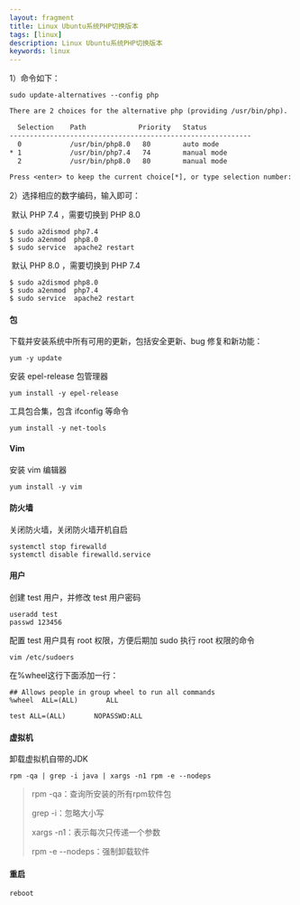 ```yaml
---
layout: fragment
title: Linux Ubuntu系统PHP切换版本
tags: [linux]
description: Linux Ubuntu系统PHP切换版本
keywords: linux
---
```






1）命令如下：

```shell
sudo update-alternatives --config php
```

```tex
There are 2 choices for the alternative php (providing /usr/bin/php).

  Selection    Path             Priority   Status
------------------------------------------------------------
  0            /usr/bin/php8.0   80        auto mode
* 1            /usr/bin/php7.4   74        manual mode
  2            /usr/bin/php8.0   80        manual mode

Press <enter> to keep the current choice[*], or type selection number: 
```



2）选择相应的数字编码，输入即可：

​	默认 PHP 7.4 ，需要切换到 PHP 8.0

```shell
$ sudo a2dismod php7.4 
$ sudo a2enmod  php8.0
$ sudo service  apache2 restart
```

​	默认 PHP 8.0 ，需要切换到 PHP 7.4

```shell
$ sudo a2dismod php8.0 
$ sudo a2enmod  php7.4
$ sudo service  apache2 restart
```













#### 包

下载并安装系统中所有可用的更新，包括安全更新、bug 修复和新功能：

```shell
yum -y update
```



安装 epel-release 包管理器

```shell
yum install -y epel-release
```



工具包合集，包含 ifconfig 等命令

```shell
yum install -y net-tools
```



#### Vim

安装 vim 编辑器

```shell
yum install -y vim
```



#### 防火墙

关闭防火墙，关闭防火墙开机自启

```shell
systemctl stop firewalld
systemctl disable firewalld.service
```



#### 用户


创建 test 用户，并修改 test 用户密码

```shell
useradd test
passwd 123456
```




配置 test 用户具有 root 权限，方便后期加 sudo 执行 root 权限的命令

```shell
vim /etc/sudoers
```

在%wheel这行下面添加一行：

```shell
## Allows people in group wheel to run all commands
%wheel  ALL=(ALL)       ALL

test ALL=(ALL)       NOPASSWD:ALL
```



#### 虚拟机

卸载虚拟机自带的JDK

```shell
rpm -qa | grep -i java | xargs -n1 rpm -e --nodeps
```

> rpm -qa：查询所安装的所有rpm软件包
>
> grep -i：忽略大小写
>
> xargs -n1：表示每次只传递一个参数
>
> rpm -e --nodeps：强制卸载软件



#### 重启

```shell
reboot
```

